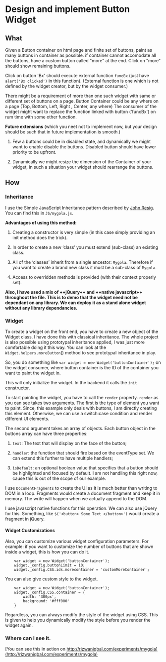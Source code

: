 # Design and implement Button Widget

## What

Given a Button container on html page and finite set of buttons, paint as many buttons in container as possible.
if container cannot accomodate all the buttons, have a custom button called "more" at the end.
Click on "more" should show remaining buttons.

Click on button 'Bx' should execute external function `funcBx` (just have `alert('Bx clicked')` in this function).
(External function is one which is not defined by the widget creator, but by the widget consumer.)

There might be a requirement of more than one such widget with same or different set of buttons on a page.
Button Container could be any where on a page (Top, Bottom, Left, Right , Center, any where)
The consumer of the widget might want to replace the function linked with button ('funcBx') on rum time with some other function.

**Future extensions** (which you neet not to implement now, but your design should be such that in future implementation is smooth.)

1. Few a buttons could be in disabled state, and dynamically we might want to enable disable the buttons. Disabled button should have lower priority to be upfront.

2. Dynamically we might resize the dimension of the Container of your widget, in such a situation your widget should rearrange the buttons.

## How

### Inheritance

I use the Simple JavaScript Inheritance pattern described by [John Resig](http://ejohn.org/). You can find this in `JS/mygola.js`.

**Advantages of using this method:**

1. Creating a constructor is very simple (in this case simply providing an init method does the trick).

2. In order to create a new ‘class’ you must extend (sub-class) an existing class.

3. All of the ‘classes’ inherit from a single ancestor: `Mygola`. Therefore if you want to create a brand new class it must be a sub-class of `Mygola`.

4. Access to overridden methods is provided (with their context properly set).

**Also, I have used a mix of ++jQuery++ and ++native javascript++ throughout the file. This is to demo that the widget need not be dependant on any library. We can deploy it as a stand alone widget without any library dependancies.**

### Widget

To create a widget on the front end, you have to create a new object of the Widget class. I have done this with classical inheritance. The whole project is also possible using prototypal inheritance applied, I was just more comfortable doing it this way. You can look at the `Widget.helpers.moreButton`() method to see prototypal inheritance in play.

So, you do something like `var widget = new Widget('buttonContainer');` on the widget consumer, where button container is the ID of the container you want to paint the widget in.

This will only initialize the widget. In the backend it calls the `init` constructor.

To start painting the widget, you have to call the `render` property. `render` as you can see takes two arguments. The first is the type of element you want to paint. Since, this example only deals with buttons, I am directly creating this element. Otherwise, we can use a switch:case condition and render different UI elements.

The second argument takes an array of objects. Each button object in the buttons array can have three properties:

1. `text`: The text that will display on the face of the button;

2. `handler`: the function that should fire based on the eventType set. We can extend this further to have multiple handlers;

3. `isDefault`: an optional boolean value that specifies that a button should be highlighted and focused by default. I am not handling this right now, cause this is out of the scope of our example.

I use `DocumentFragments` to create the UI as it is much better than writing to DOM in a loop. Fragments would create a document fragment and keep it in memory. The write will happen when we actually append to the DOM.

I use javascript native functions for this operation. We can also use jQuery for this. Something, like `$('<button> Some Text </button>')` would create a fragment in jQuery.

#### Widget Customizations

Also, you can customize various widget configuration parameters. For example: if you want to customize the number of buttons that are shown inside a widget, this is how you can do it.

```
	var widget = new Widget('buttonContainer');
	widget._config.buttonLimit = 10;
	widget._config.CSS.ids.morecontainer = 'customMoreContainer';
```

You can also give custom style to the widget.

```
	var widget = new Widget('buttonContainer');
	widget._config.CSS.container = {
		width: '300px',
		background: '#fff000'
	}
```

Regardless, you can always modify the style of the widget using CSS. This is given to help you dynamically modify the style before you render the widget again.

### Where can I see it.

[You can see this in action on http://rizwaniqbal.com/experiments/mygola](http://rizwaniqbal.com/experiments/mygola)